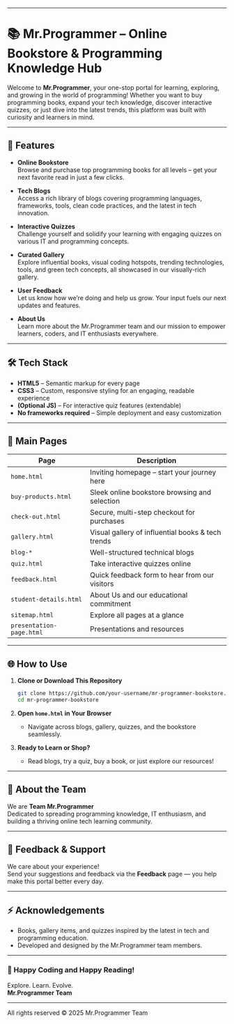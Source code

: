 ***

# 📚 Mr.Programmer – Online Bookstore & Programming Knowledge Hub

Welcome to **Mr.Programmer**, your one-stop portal for learning, exploring, and growing in the world of programming! Whether you want to buy programming books, expand your tech knowledge, discover interactive quizzes, or just dive into the latest trends, this platform was built with curiosity and learners in mind.

***

## 🚀 Features

- **Online Bookstore**  
  Browse and purchase top programming books for all levels – get your next favorite read in just a few clicks.

- **Tech Blogs**  
  Access a rich library of blogs covering programming languages, frameworks, tools, clean code practices, and the latest in tech innovation.

- **Interactive Quizzes**  
  Challenge yourself and solidify your learning with engaging quizzes on various IT and programming concepts.

- **Curated Gallery**  
  Explore influential books, visual coding hotspots, trending technologies, tools, and green tech concepts, all showcased in our visually-rich gallery.

- **User Feedback**  
  Let us know how we’re doing and help us grow. Your input fuels our next updates and features.

- **About Us**  
  Learn more about the Mr.Programmer team and our mission to empower learners, coders, and IT enthusiasts everywhere.

***

## 🛠️ Tech Stack

- **HTML5** – Semantic markup for every page
- **CSS3** – Custom, responsive styling for an engaging, readable experience
- **(Optional JS)** – For interactive quiz features (extendable)
- **No frameworks required** – Simple deployment and easy customization

***

## 📂 Main Pages

| Page                     | Description                                         |
|--------------------------|-----------------------------------------------------|
| `home.html`              | Inviting homepage – start your journey here |
| `buy-products.html`      | Sleek online bookstore browsing and selection      |
| `check-out.html`         | Secure, multi-step checkout for purchases           |
| `gallery.html`           | Visual gallery of influential books & tech trends    |
| `blog-*`                 | Well-structured technical blogs                     |
| `quiz.html`              | Take interactive quizzes online              |
| `feedback.html`          | Quick feedback form to hear from our visitors   |
| `student-details.html`   | About Us and our educational commitment        |
| `sitemap.html`           | Explore all pages at a glance                       |
| `presentation-page.html` | Presentations and resources                         |

***

## 🌐 How to Use

1. **Clone or Download This Repository**
   ```bash
   git clone https://github.com/your-username/mr-programmer-bookstore.git
   cd mr-programmer-bookstore
   ```
2. **Open `home.html` in Your Browser**
   - Navigate across blogs, gallery, quizzes, and the bookstore seamlessly.

3. **Ready to Learn or Shop?**
   - Read blogs, try a quiz, buy a book, or just explore our resources!

***

## 🤝 About the Team

We are **Team Mr.Programmer**  
Dedicated to spreading programming knowledge, IT enthusiasm, and building a thriving online tech learning community.

***

## 💬 Feedback & Support

We care about your experience!  
Send your suggestions and feedback via the **Feedback** page — you help make this portal better every day.

***

## ⚡ Acknowledgements

- Books, gallery items, and quizzes inspired by the latest in tech and programming education.
- Developed and designed by the Mr.Programmer team members.

***

### 📖 Happy Coding and Happy Reading!

Explore. Learn. Evolve.  
**Mr.Programmer Team**

***

All rights reserved © 2025 Mr.Programmer Team
